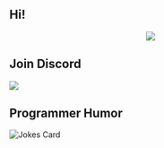 ## Hi!

<p align="center">
  <img alig src="https://github-profile-trophy.vercel.app/?username=IDontCodee&no-bg=true" />
</p>

## Join Discord

<a class="discord-widget" href="https://discord.gg/J3VPy5Vy8x" title="Join us on Discord">
<img src="https://invidget.switchblade.xyz/J3VPy5Vy8x?theme=light"></a>

## Programmer Humor

<img src="https://readme-jokes.vercel.app/api" alt="Jokes Card" />
